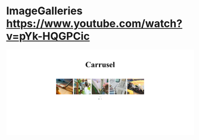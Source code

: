 # ImageGalleries https://www.youtube.com/watch?v=pYk-HQGPCic
<p align="center">
  <img src="preview.png" alt="preview del proyecto" max-width="1600">
</p>
